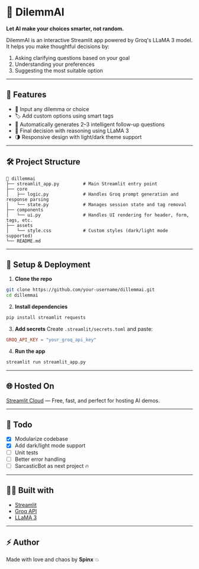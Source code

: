 # 🎲 DilemmAI

**Let AI make your choices smarter, not random.**

DilemmAI is an interactive Streamlit app powered by Groq's LLaMA 3 model. It helps you make thoughtful decisions by:

1. Asking clarifying questions based on your goal
2. Understanding your preferences
3. Suggesting the most suitable option

---

## 🚀 Features

- 🎯 Input any dilemma or choice
- 🏷️ Add custom options using smart tags
- 🧠 Automatically generates 2–3 intelligent follow-up questions
- 🤖 Final decision with reasoning using LLaMA 3
- 🌗 Responsive design with light/dark theme support

---

## 🛠️ Project Structure

```
📁 dillemmai
├── streamlit_app.py         # Main Streamlit entry point
├── core
│   ├── logic.py             # Handles Groq prompt generation and response parsing
│   └── state.py             # Manages session state and tag removal
├── components
│   └── ui.py                # Handles UI rendering for header, form, tags, etc.
├── assets
│   └── style.css            # Custom styles (dark/light mode supported)
└── README.md
```

---

## 🔐 Setup & Deployment

1. **Clone the repo**
```bash
git clone https://github.com/your-username/dillemmai.git
cd dillemmai
```

2. **Install dependencies**
```bash
pip install streamlit requests
```

3. **Add secrets**
Create `.streamlit/secrets.toml` and paste:
```toml
GROQ_API_KEY = "your_groq_api_key"
```

4. **Run the app**
```bash
streamlit run streamlit_app.py
```

---

## 🌐 Hosted On
[Streamlit Cloud](https://streamlit.io/cloud) — Free, fast, and perfect for hosting AI demos.

---

## 📌 Todo

- [x] Modularize codebase
- [x] Add dark/light mode support
- [ ] Unit tests
- [ ] Better error handling
- [ ] SarcasticBot as next project 🔥

---

## 👨‍💻 Built with
- [Streamlit](https://streamlit.io/)
- [Groq API](https://console.groq.com)
- [LLaMA 3](https://groq.com/models)

---

## ⚡ Author
Made with love and chaos by **Spinx** 💥
